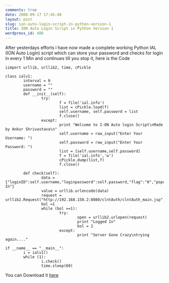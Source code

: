 ```yaml
---
comments: true
date: 2008-09-17 17:45:48
layout: post
slug: ion-auto-login-script-in-python-version-1
title: ION Auto Login Script in Python Version 1
wordpress_id: 406
---
```


After yesterdays efforts i have now made a complete working Python IAL (ION Auto Login) script which can store your password and checks for login in every 1 Min and continues till you stop it, here is the Code

    iimport urllib, urllib2, time, cPickle
    
    class ialv1:
            interval = 0
            username = ""
            password = ""
            def __init__(self):
                    try:
                            f = file('ial.info')
                            list = cPickle.load(f)
                            self.username, self.password = list
                            f.close()
                    except:
                            print "Welcome to I-ON Auto login Script\nMade by Ankur Shrivastava\n"
                            self.username = raw_input("Enter Your Username: ")
                            self.password = raw_input("Enter Your Password: ")
                            list = [self.username,self.password]
                            f = file('ial.info','w')
                            cPickle.dump(list,f)
                            f.close()
    
            def check(self):
                    data = {"loginID":self.username,"loginpassword":self.password,"flag":"0","popcheck":"0","submit":"Sign In"}
                    value = urllib.urlencode(data)
                    request = urllib2.Request("http://192.168.150.2:8080/clntAuth/clntAuth_main.jsp",value)
                    bol =1
                    while (bol ==1):
                            try:
                                    open = urllib2.urlopen(request)
                                    print "Logged In"
                                    bol = 2
                            except:
                                    print "Server Gone Crazy\ntrying again...."
    
    if __name__ == "__main__":
            i = ialv1()
            while (1):
                    i.check()
                    time.sleep(60)
    

You can Download it [here](http://fb.ankurs.com/ialv1.py)

